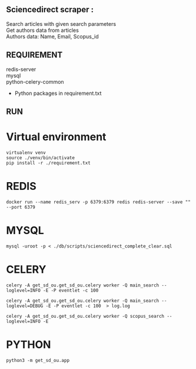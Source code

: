 ## Sciencedirect scraper :

Search articles with given search parameters  
Get authors data from articles  
Authors data: Name, Email, Scopus_id


## REQUIREMENT

redis-server  
mysql  
python-celery-common  
+ Python packages in requirement.txt

## RUN

# Virtual environment
```
virtualenv venv  
source ./venv/bin/activate  
pip install -r ./requirement.txt  
```
# REDIS
```
docker run --name redis_serv -p 6379:6379 redis redis-server --save "" --port 6379
```
# MYSQL
```
mysql -uroot -p < ./db/scripts/sciencedirect_complete_clear.sql 
```
# CELERY
```
celery -A get_sd_ou.get_sd_ou.celery worker -Q main_search --loglevel=INFO -E -P eventlet -c 100  

celery -A get_sd_ou.get_sd_ou.celery worker -Q main_search --loglevel=DEBUG -E -P eventlet -c 100  > log.log

celery -A get_sd_ou.get_sd_ou.celery worker -Q scopus_search --loglevel=INFO -E
```
# PYTHON
```
python3 -m get_sd_ou.app
```
